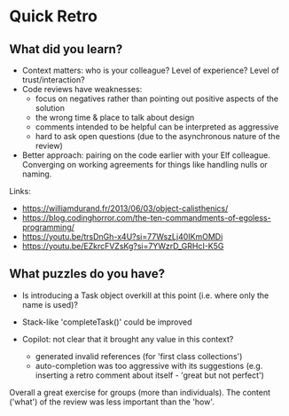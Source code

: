 # Quick Retro

## What did you learn?

- Context matters: who is your colleague?  Level of experience? Level of trust/interaction?
- Code reviews have weaknesses:
  - focus on negatives rather than pointing out positive aspects of the solution
  - the wrong time & place to talk about design
  - comments intended to be helpful can be interpreted as aggressive
  - hard to ask open questions (due to the asynchronous nature of the review)
- Better approach: pairing on the code earlier with your Elf colleague. Converging on working agreements for things like handling nulls or naming.

Links:
- https://williamdurand.fr/2013/06/03/object-calisthenics/
- https://blog.codinghorror.com/the-ten-commandments-of-egoless-programming/
- https://youtu.be/trsDnGh-x4U?si=77WszLj40IKmOMDi
- https://youtu.be/EZkrcFVZsKg?si=7YWzrD_GRHcI-K5G

## What puzzles do you have?

- Is introducing a Task object overkill at this point (i.e. where only the name is used)?
- Stack-like 'completeTask()' could be improved

- Copilot: not clear that it brought any value in this context?
  - generated invalid references (for 'first class collections') 
  - auto-completion was too aggressive with its suggestions (e.g. inserting a retro comment about itself - 'great but not perfect')

Overall a great exercise for groups (more than individuals).  The content ('what') of the review was less important than the 'how'.